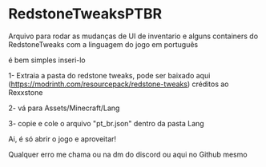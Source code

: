 # RedstoneTweaksPTBR
Arquivo para rodar as mudanças de UI de inventario e alguns containers do RedstoneTweaks com a linguagem do jogo em português

é bem simples inseri-lo 

1- Extraia a pasta do redstone tweaks, pode ser baixado aqui (https://modrinth.com/resourcepack/redstone-tweaks) créditos ao Rexxstone

2- vá para Assets/Minecraft/Lang

3- copie e cole o arquivo "pt_br.json" dentro da pasta Lang

Ai, é só abrir o jogo e aproveitar!

Qualquer erro me chama ou na dm do discord ou aqui no Github mesmo
